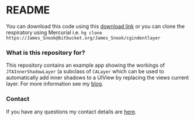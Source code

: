 # README #

You can download this code using this [download link](https://bitbucket.org/James_Snook/cgindentlayer/get/1fd3ce2553ec.zip) or you can clone the respiratory using Mercurial i.e. `hg clone https://James_Snook@bitbucket.org/James_Snook/cgindentlayer`

### What is this repository for? ###

This repository contains an example app showing the workings of `JTAInnerShadowLayer` (a subclass of `CALayer` which can be used to automatically add inner shadows to a UIView by replacing the views current layer. For more information see my [blog](http://www.twistedape.me.uk/blog/2013/07/19/automatic-inner-shadows/).

### Contact

If you have any questions my contact details are [here](http://www.twistedape.me.uk/contact).